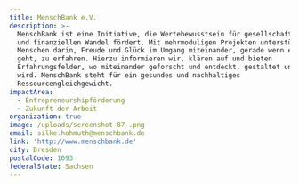 ```yaml
---
title: MenschBank e.V.
description: >-
  MenschBank ist eine Initiative, die Wertebewusstsein für gesellschaftlichen
  und finanziellen Wandel fördert. Mit mehrmoduligen Projekten unterstützen wir
  Menschen darin, Freude und Glück im Umgang miteinander, gerade wenn es um Geld
  geht, zu erfahren. Hierzu informieren wir, klären auf und bieten
  Erfahrungsfelder, wo miteinander geforscht und entdeckt, gestaltet und gewirkt
  wird. MenschBank steht für ein gesundes und nachhaltiges
  Ressourcengleichgewicht.
impactArea:
  - Entrepreneurshipförderung
  - Zukunft der Arbeit
organization: true
image: /uploads/screenshot-87-.png
email: silke.hohmuth@menschbank.de
link: 'http://www.menschbank.de'
city: Dresden
postalCode: 1093
federalState: Sachsen
---
```


